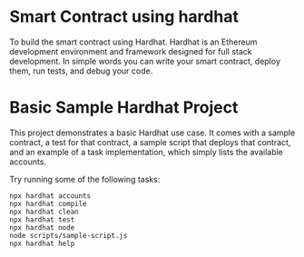 # Smart Contract using hardhat

To build the smart contract using Hardhat. Hardhat is an Ethereum development environment and framework designed for full stack development. In simple words you can write your smart contract, deploy them, run tests, and debug your code.

# Basic Sample Hardhat Project

This project demonstrates a basic Hardhat use case. It comes with a sample contract, a test for that contract, a sample script that deploys that contract, and an example of a task implementation, which simply lists the available accounts.

Try running some of the following tasks:

```shell
npx hardhat accounts
npx hardhat compile
npx hardhat clean
npx hardhat test
npx hardhat node
node scripts/sample-script.js
npx hardhat help
```
